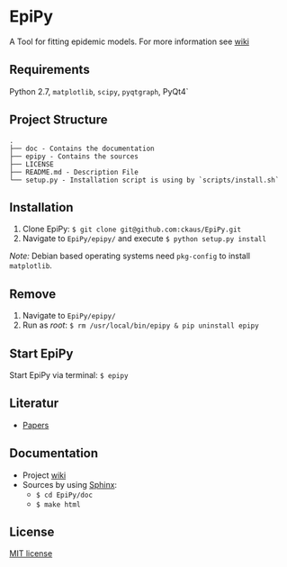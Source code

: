 # EpiPy
A Tool for fitting epidemic models. For more information see [wiki][1]

## Requirements
Python 2.7, `matplotlib`, `scipy`, `pyqtgraph`, PyQt4`

## Project Structure
```
.
├── doc - Contains the documentation
├── epipy - Contains the sources
├── LICENSE
├── README.md - Description File 
└── setup.py - Installation script is using by `scripts/install.sh`
```

## Installation
1. Clone EpiPy: `$ git clone git@github.com:ckaus/EpiPy.git`
2. Navigate to `EpiPy/epipy/` and execute `$ python setup.py install`

*Note:* Debian based operating systems need `pkg-config` to install `matplotlib`.

## Remove
1. Navigate to `EpiPy/epipy/`
3. Run  as *root*: `$ rm /usr/local/bin/epipy & pip uninstall epipy`

## Start EpiPy
Start EpiPy via terminal: `$ epipy`

## Literatur
 * [Papers][1]

## Documentation
* Project [wiki][2]
* Sources by using [Sphinx][3]:
  * `$ cd EpiPy/doc`
  * `$ make html`

## License
[MIT license][4]

[1]: https://www.dropbox.com/sh/3gtnm32uq6nn0cu/AAAbHY9DkdnRPuZo-vePaO1Fa?dl=0 "Paper"
[2]: https://github.com/ckaus/EpiPy/wiki "wiki"
[3]: http://sphinx-doc.org/ "Sphinx"
[4]: https://github.com/ckaus/EpiPy/blob/master/LICENSE "MIT license"